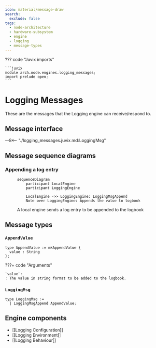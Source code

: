 ```yaml
---
icon: material/message-draw
search:
  exclude: false
tags:
  - node-architecture
  - hardware-subsystem
  - engine
  - logging
  - message-types
---
```


??? code "Juvix imports"

    ```juvix
    module arch.node.engines.logging_messages;
    import prelude open;
    ```

# Logging Messages

These are the messages that the Logging engine can receive/respond to.

## Message interface

--8<-- "./logging_messages.juvix.md:LoggingMsg"

## Message sequence diagrams

### Appending a log entry

<!-- --8<-- [start:message-sequence-diagram] -->
<figure markdown="span">

```mermaid
sequenceDiagram
    participant LocalEngine
    participant LoggingEngine

    LocalEngine ->> LoggingEngine: LoggingMsgAppend
    Note over LoggingEngine: Appends the value to logbook
```

<figcaption markdown="span">
A local engine sends a log entry to be appended to the logbook
</figcaption>
</figure>
<!-- --8<-- [end:message-sequence-diagram] -->

## Message types

### `AppendValue`

<!-- --8<-- [start:AppendValue] -->
```juvix
type AppendValue := mkAppendValue {
  value : String
};
```
<!-- --8<-- [end:AppendValue] -->

???+ code "Arguments"

    `value`:
    : The value in string format to be added to the logbook.

### `LoggingMsg`

<!-- --8<-- [start:LoggingMsg] -->
```juvix
type LoggingMsg :=
  | LoggingMsgAppend AppendValue;
```
<!-- --8<-- [end:LoggingMsg] -->

## Engine components

- [[Logging Configuration]]
- [[Logging Environment]]
- [[Logging Behaviour]]
